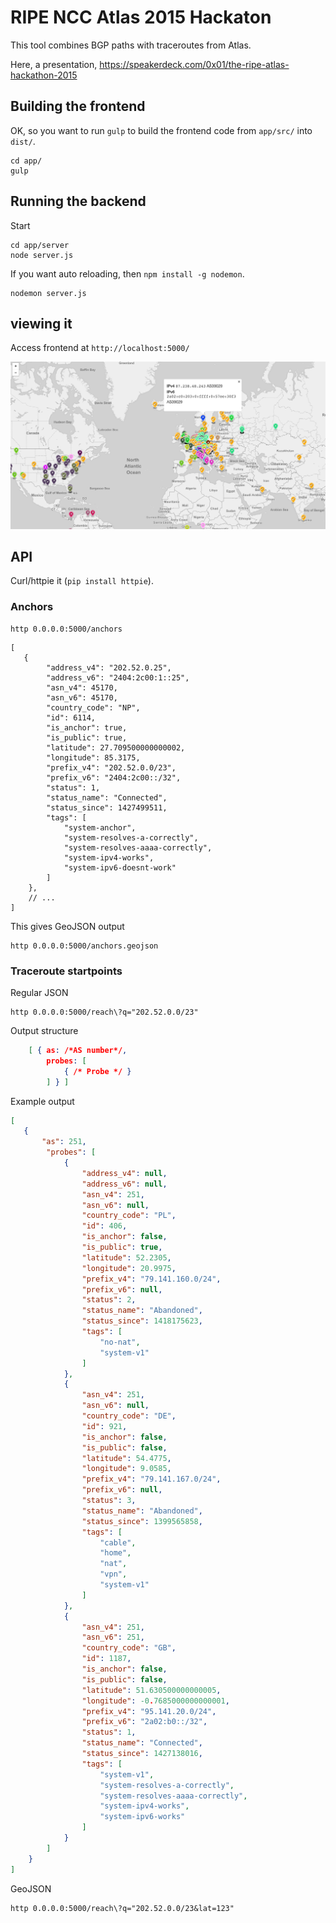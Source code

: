 # RIPE NCC Atlas 2015 Hackaton

This tool combines BGP paths with traceroutes from Atlas.

Here, a presentation,
https://speakerdeck.com/0x01/the-ripe-atlas-hackathon-2015

## Building the frontend

OK, so you want to run `gulp` to build the frontend code from `app/src/`
into `dist/`.

	cd app/
	gulp

## Running the backend

Start

	cd app/server
	node server.js

If you want auto reloading, then `npm install -g nodemon`.

	nodemon server.js

## viewing it

Access frontend at `http://localhost:5000/`

![screenshot](screenshot.png)

## API

Curl/httpie it (`pip install httpie`).

### Anchors

	http 0.0.0.0:5000/anchors

```
[
   {
        "address_v4": "202.52.0.25",
        "address_v6": "2404:2c00:1::25",
        "asn_v4": 45170,
        "asn_v6": 45170,
        "country_code": "NP",
        "id": 6114,
        "is_anchor": true,
        "is_public": true,
        "latitude": 27.709500000000002,
        "longitude": 85.3175,
        "prefix_v4": "202.52.0.0/23",
        "prefix_v6": "2404:2c00::/32",
        "status": 1,
        "status_name": "Connected",
        "status_since": 1427499511,
        "tags": [
            "system-anchor",
            "system-resolves-a-correctly",
            "system-resolves-aaaa-correctly",
            "system-ipv4-works",
            "system-ipv6-doesnt-work"
        ]
    },
	// ...
]
```

This gives GeoJSON output

	http 0.0.0.0:5000/anchors.geojson

### Traceroute startpoints

Regular JSON

	http 0.0.0.0:5000/reach\?q="202.52.0.0/23"

Output structure

```json
	[ {	as: /*AS number*/,
		probes: [
			{ /* Probe */ }
		] } ]
```

Example output

```json
[
   {
       "as": 251,
        "probes": [
            {
                "address_v4": null,
                "address_v6": null,
                "asn_v4": 251,
                "asn_v6": null,
                "country_code": "PL",
                "id": 406,
                "is_anchor": false,
                "is_public": true,
                "latitude": 52.2305,
                "longitude": 20.9975,
                "prefix_v4": "79.141.160.0/24",
                "prefix_v6": null,
                "status": 2,
                "status_name": "Abandoned",
                "status_since": 1418175623,
                "tags": [
                    "no-nat",
                    "system-v1"
                ]
            },
            {
                "asn_v4": 251,
                "asn_v6": null,
                "country_code": "DE",
                "id": 921,
                "is_anchor": false,
                "is_public": false,
                "latitude": 54.4775,
                "longitude": 9.0585,
                "prefix_v4": "79.141.167.0/24",
                "prefix_v6": null,
                "status": 3,
                "status_name": "Abandoned",
                "status_since": 1399565858,
                "tags": [
                    "cable",
                    "home",
                    "nat",
                    "vpn",
                    "system-v1"
                ]
            },
            {
                "asn_v4": 251,
                "asn_v6": 251,
                "country_code": "GB",
                "id": 1187,
                "is_anchor": false,
                "is_public": false,
                "latitude": 51.630500000000005,
                "longitude": -0.7685000000000001,
                "prefix_v4": "95.141.20.0/24",
                "prefix_v6": "2a02:b0::/32",
                "status": 1,
                "status_name": "Connected",
                "status_since": 1427138016,
                "tags": [
                    "system-v1",
                    "system-resolves-a-correctly",
                    "system-resolves-aaaa-correctly",
                    "system-ipv4-works",
                    "system-ipv6-works"
                ]
            }
        ]
    }
]
```

GeoJSON

	http 0.0.0.0:5000/reach\?q="202.52.0.0/23&lat=123"



